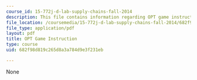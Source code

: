 ```yaml
---
course_id: 15-772j-d-lab-supply-chains-fall-2014
description: This file contains information regarding OPT game instruction.
file_location: /coursemedia/15-772j-d-lab-supply-chains-fall-2014/682f98d819c265d8a3a784d9e3f231eb_MIT15_772JF14_OPT_Instruc.pdf
file_type: application/pdf
layout: pdf
title: OPT Game Instruction
type: course
uid: 682f98d819c265d8a3a784d9e3f231eb

---
```

None